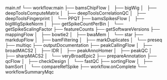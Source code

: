 main.nf
└── workflow:main
    ├── bamsChipFlow
    │   ├── bigWig
    │   ├── deepToolsComputeMatrix
    │   ├── deepToolsCorrelationQC
    │   ├── deepToolsFingerprint
    │   └── PPQT
    ├── bamsSpikesFlow
    │   ├── bigWigSpikeNorm
    │   ├── getSpikeCountPerBin
    │   └── getSpikeScalingFactor
    ├── featureCounts
    ├── getSoftwareVersions
    ├── mappingFlow
    │   ├── bowtie2
    │   ├── bwaMem
    │   └── star
    ├── markdupFlow
    │   ├── bamFiltering
    │   ├── markDuplicates
    │   └── preseq
    ├── multiqc
    ├── outputDocumentation
    ├── peakCallingFlow
    │   ├── broadMACS2
    │   ├── IDR
    │   ├── peakAnnoHomer
    │   ├── peakQC
    │   ├── sharpMACS2
    │   └── veryBroadEpic2
    ├── prepareAnnotation
    ├── qcFlow
    │   ├── checkDesign
    │   └── fastQC
    ├── sortingFlow
    │   ├── bamSort
    │   └── compareRefSpike
    ├── workflow.onComplete
    └── workflowSummaryMqc


